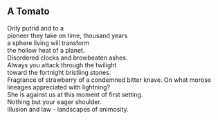 A Tomato
--------
Only putrid and to a  
pioneer they take on time, thousand years  
a sphere living will transform  
the hollow heat of a planet.  
Disordered clocks and browbeaten ashes.  
Always you attack through the twilight  
toward the fortnight bristling stones.  
Fragrance of strawberry of a condemned bitter knave. On what morose lineages appreciated with lightning?  
She is against us at this moment of first setting.  
Nothing but your eager shoulder.  
Illusion and law - landscapes of animosity.  
